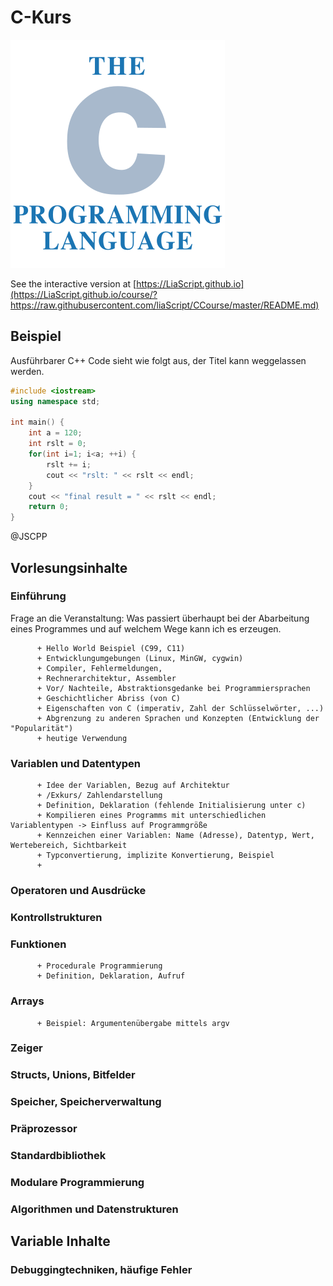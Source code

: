 <!--

author:   Sebastian Zug & André Dietrich
email:    zug@ovgu.de   & andre.dietrich@ovgu.de
version:  0.0.1
language: de
narrator: Deutsch Female

comment:  This is a very simple comment.
          Multiline is also okay.

translation: English   translation/english.md

script:   https://felixhao28.github.io/JSCPP/dist/JSCPP.es5.min.js

@JSCPP
<script>
  try {
    var output = "";
    JSCPP.run(`@code`, "", {stdio: {write: s => { output += s.replace(/\n/g, "<br>");}}});
    output;
  } catch (msg) {
    var error = new LiaError(msg, 1);
    var log = msg.match(/(.*)\nline (\d+) \(column (\d+)\):.*\n.*\n(.*)/);
    var info = log[1] + " " + log[4];

    if (info.length > 80)
      info = info.substring(0,76) + "..."

    error.add_detail(0, info, "error", log[2]-1, log[3]);

    throw error;
  }
</script>
@end
-->

# C-Kurs

![C logo](img/logo.png)

See the interactive version at
[https://LiaScript.github.io](https://LiaScript.github.io/course/?https://raw.githubusercontent.com/liaScript/CCourse/master/README.md)

## Beispiel

Ausführbarer C++ Code sieht wie folgt aus, der Titel kann weggelassen werden.


```cpp                     Sample.cpp
#include <iostream>
using namespace std;

int main() {
    int a = 120;
    int rslt = 0;
    for(int i=1; i<a; ++i) {
        rslt += i;
        cout << "rslt: " << rslt << endl;
    }
    cout << "final result = " << rslt << endl;
    return 0;
}
```
@JSCPP

## Vorlesungsinhalte

### Einführung
Frage an die Veranstaltung: Was passiert überhaupt bei der Abarbeitung eines Programmes und auf welchem Wege kann ich es erzeugen.

          + Hello World Beispiel (C99, C11)
          + Entwicklungumgebungen (Linux, MinGW, cygwin)
          + Compiler, Fehlermeldungen, 
          + Rechnerarchitektur, Assembler
          + Vor/ Nachteile, Abstraktionsgedanke bei Programmiersprachen
          + Geschichtlicher Abriss (von C)
          + Eigenschaften von C (imperativ, Zahl der Schlüsselwörter, ...) 
          + Abgrenzung zu anderen Sprachen und Konzepten (Entwicklung der "Popularität")
          + heutige Verwendung

### Variablen und Datentypen
          + Idee der Variablen, Bezug auf Architektur
          + /Exkurs/ Zahlendarstellung
          + Definition, Deklaration (fehlende Initialisierung unter c)
          + Kompilieren eines Programms mit unterschiedlichen Variablentypen -> Einfluss auf Programmgröße
          + Kennzeichen einer Variablen: Name (Adresse), Datentyp, Wert, Wertebereich, Sichtbarkeit
          + Typconvertierung, implizite Konvertierung, Beispiel
          + 
          
### Operatoren und Ausdrücke
### Kontrollstrukturen
### Funktionen
          + Procedurale Programmierung
          + Definition, Deklaration, Aufruf

### Arrays
          + Beispiel: Argumentenübergabe mittels argv
          
### Zeiger
### Structs, Unions, Bitfelder
### Speicher, Speicherverwaltung
### Präprozessor
### Standardbibliothek
### Modulare Programmierung
### Algorithmen und Datenstrukturen

## Variable Inhalte
### Debuggingtechniken, häufige Fehler
### 


